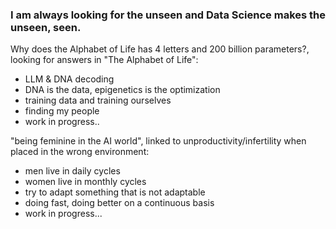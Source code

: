 ### I am always looking for the unseen and Data Science makes the unseen, seen.

Why does the Alphabet of Life has 4 letters and 200 billion parameters?, looking for answers in "The Alphabet of Life":
- LLM & DNA decoding
- DNA is the data, epigenetics is the optimization
- training data and training ourselves
- finding my people
- work in progress..

"being feminine in the AI world", linked to unproductivity/infertility when placed in the wrong environment:
- men live in daily cycles
- women live in monthly cycles
- try to adapt something that is not adaptable
- doing fast, doing better on a continuous basis
- work in progress...
